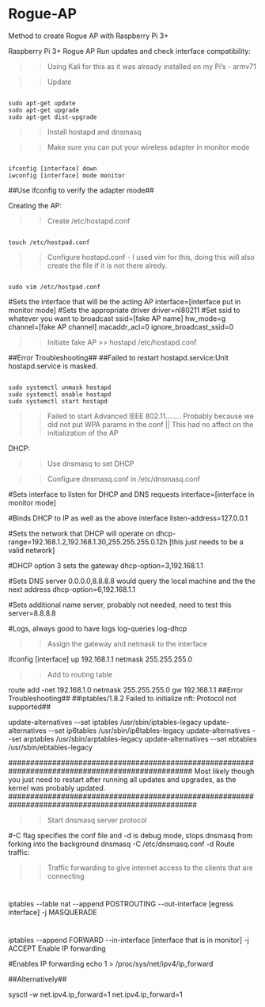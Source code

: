 # Rogue-AP
Method to create Rogue AP with Raspberry Pi 3+

Raspberry Pi 3+ Rogue AP
Run updates and check interface compatibility:

>> Using Kali for this as it was already installed on my Pi’s - armv71 

>> Update

```

sudo apt-get update
sudo apt-get upgrade
sudo apt-get dist-upgrade

```
>> Install hostapd and dnsmasq

>> Make sure you can put your wireless adapter in monitor mode

```

ifconfig [interface] down
iwconfig [interface] mode monitor

```

##Use ifconfig to verify the adapter mode##

Creating the AP:

>> Create /etc/hostapd.conf

```

touch /etc/hostpad.conf

```

>> Configure hostapd.conf - I used vim for this, doing this will also create the file if it is not there alredy. 

```

sudo vim /etc/hostpad.conf

```

#Sets the interface that will be the acting AP
interface=[interface put in monitor mode]
#Sets the appropriate driver
driver=nl80211
#Set ssid to whatever you want to broadcast
ssid=[fake AP name]
hw_mode=g
channel=[fake AP channel]
macaddr_acl=0
ignore_broadcast_ssid=0
>> Initiate fake AP >> hostapd /etc/hostapd.conf

##Error Troubleshooting##
##Failed to restart hostapd.service:Unit hostapd.service is masked.

```

sudo systemctl unmask hostapd
sudo systemctl enable hostapd
sudo systemctl start hostapd

```
>> Failed to start Advanced IEEE 802.11…….. Probably because we did not put WPA params in the conf || This had no affect on the initialization of the AP

DHCP:

>> Use dnsmasq to set DHCP

>> Configure dnsmasq.conf in /etc/dnsmasq.conf

#Sets interface to listen for DHCP and DNS requests
interface=[interface in monitor mode]

#Binds DHCP to IP as well as the above interface
listen-address=127.0.0.1

#Sets the network that DHCP will operate on
dhcp-range=192.168.1.2,192.168.1.30,255.255.255.0.12h [this just needs to be a valid network]

#DHCP option 3 sets the gateway
dhcp-option=3,192.168.1.1

#Sets DNS server 0.0.0.0,8.8.8.8 would query the local machine and the the next address
dhcp-option=6,192.168.1.1

#Sets additional name server, probably not needed, need to test this
server=8.8.8.8

#Logs, always good to have logs
log-queries
log-dhcp
>> Assign the gateway and netmask to the interface 

ifconfig [interface] up 192.168.1.1 netmask 255.255.255.0
>> Add to routing table

route add -net 192.168.1.0 netmask 255.255.255.0 gw 192.168.1.1
##Error Troubleshooting##
##iptables/1.8.2 Failed to initialize nft: Protocol not supported##

update-alternatives --set iptables /usr/sbin/iptables-legacy
update-alternatives --set ip6tables /usr/sbin/ip6tables-legacy
update-alternatives --set arptables /usr/sbin/arptables-legacy
update-alternatives --set ebtables /usr/sbin/ebtables-legacy

##################################################################################################
Most likely though you just need to restart after running all updates and upgrades, as the kernel
was probably updated.
###################################################################################################
>> Start dnsmasq server protocol

#-C flag specifies the conf file and -d is debug mode, stops dnsmasq from forking into the background
dnsmasq -C /etc/dnsmasq.conf -d
Route traffic:

>> Traffic forwarding to give internet access to the clients that are connecting

#
iptables --table nat --append POSTROUTING --out-interface [egress interface] -j MASQUERADE

#
iptables --append FORWARD --in-interface [interface that is in monitor] -j ACCEPT
Enable IP forwarding

#Enables IP forwarding
echo 1 > /proc/sys/net/ipv4/ip_forward

##Alternatively##

sysctl -w net.ipv4.ip_forward=1
net.ipv4.ip_forward=1
